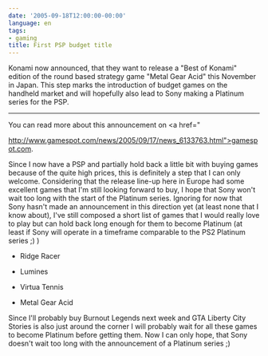 ```yaml
---
date: '2005-09-18T12:00:00-00:00'
language: en
tags:
- gaming
title: First PSP budget title
---
```



Konami now announced, that they want to release a "Best of Konami" edition of the round based strategy game "Metal Gear Acid" this November in Japan. This step marks the introduction of budget games on the handheld market and will hopefully also lead to Sony making a Platinum series for the PSP.

-------------------------------



You can read more about this announcement on <a href="

http://www.gamespot.com/news/2005/09/17/news_6133763.html">gamespot.com</a>.



Since I now have a PSP and partially hold back a little bit with buying games because of the quite high prices, this is definitely a step that I can only welcome. Considering that the release line-up here in Europe had some excellent games that I'm still looking forward to buy, I hope that Sony won't wait too long with the start of the Platinum series. Ignoring for now that Sony hasn't made an announcement in this direction yet (at least none that I know about), I've still composed a short list of games that I would really love to play but can hold back long enough for them to become Platinum (at least if Sony will operate in a timeframe comparable to the PS2 Platinum series ;) )



* Ridge Racer

* Lumines

* Virtua Tennis

* Metal Gear Acid



Since I'll probably buy Burnout Legends next week and GTA Liberty City Stories is also just around the corner I will probably wait for all these games to become Platinum before getting them. Now I can only hope, that Sony doesn't wait too long with the announcement of a Platinum series ;)